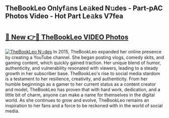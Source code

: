 ## TheBookLeo Onlyf𝚊ns Le𝚊ked N𝚞des - Part-pAC Photos Video - Hot Part Le𝚊ks V7fea

# <h2><a href="http://ab68597.deff.icu/?id=TheBookLeo">🔗 New 👉🔴 TheBookLeo VIDEO Photos</a></h2>

[![TheBookLeo N𝚞des](https://i.imgur.com/rIISA9y.gif)](http://ab68597.deff.icu/?id=TheBookLeo)
In 2015, TheBookLeo expanded her online presence by creating a YouTube channel. She began posting vlogs, comedy skits, and gaming content, which quickly gained traction. Her unique blend of humor, authenticity, and vulnerability resonated with viewers, leading to a steady growth in her subscriber base. TheBookLeo's rise to social media stardom is a testament to her resilience, creativity, and authenticity. From her humble beginnings as a gamer to her current status as a content creator and model, TheBookLeo has proven that with hard work, dedication, and a little bit of charm, anyone can make a name for themselves in the digital world. As she continues to grow and evolve, TheBookLeo remains an inspiration to her fans and a force to be reckoned with in the world of social media.
